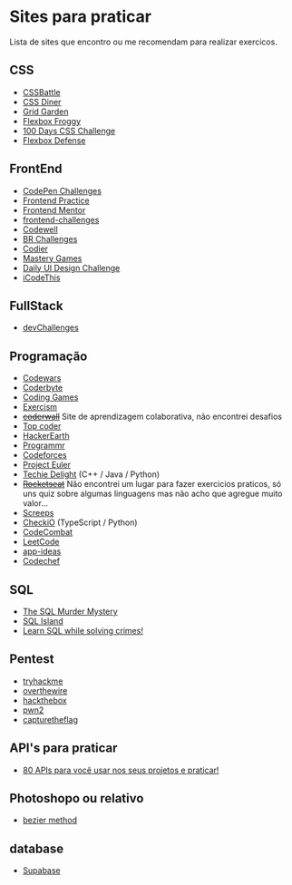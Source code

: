# __Sites para praticar__

Lista de sites que encontro ou me recomendam para realizar exercicos.

## __CSS__

- [CSSBattle](https://cssbattle.dev/)
- [CSS Diner](https://flukeout.github.io/)
- [Grid Garden](https://cssgridgarden.com/)
- [Flexbox Froggy](https://flexboxfroggy.com/)
- [100 Days CSS Challenge](https://100dayscss.com/)
- [Flexbox Defense](http://www.flexboxdefense.com/)

## __FrontEnd__

- [CodePen Challenges](https://codepen.io/challenges)
- [Frontend Practice](https://www.frontendpractice.com/projects)
- [Frontend Mentor](https://www.frontendmentor.io/home)
- [frontend-challenges](https://github.com/felipefialho/frontend-challenges)
- [Codewell](https://www.codewell.cc/)
- [BR Challenges](https://www.brchallenges.com/)
- [Codier](https://codier.io/)
- [Mastery Games](https://mastery.games/)
- [Daily UI Design Challenge](https://www.dailyui.co/)
- [iCodeThis](https://icodethis.com/app)

## __FullStack__

- [devChallenges](https://devchallenges.io/challenges)

## __Programação__

- [Codewars](https://www.codewars.com/)
- [Coderbyte](https://coderbyte.com/)
- [Coding Games](https://www.codingame.com/start/)
- [Exercism](https://exercism.org/dashboard)
- ~~[coderwall](https://coderwall.com/trending)~~ Site de aprendizagem colaborativa, não encontrei desafios
- [Top coder](https://www.topcoder.com/)
- [HackerEarth](https://www.hackerearth.com/)
- [Programmr](https://www.programmr.com/)
- [Codeforces](https://codeforces.com/)
- [Project Euler](https://projecteuler.net/)
- [Techie Delight](https://www.techiedelight.com/) (C++ / Java / Python)
- ~~[Rocketseat](https://www.rocketseat.com.br/)~~ Não encontrei um lugar para fazer exercicios praticos, só uns quiz sobre algumas linguagens mas não acho que agregue muito valor... 
- [Screeps](https://screeps.com/)
- [CheckiO](https://checkio.org/) (TypeScript / Python)
- [CodeCombat](https://codecombat.com/)
- [LeetCode](https://leetcode.com/)
- [app-ideas](https://github.com/florinpop17/app-ideas)
- [Codechef](https://www.codechef.com/)

## __SQL__

- [The SQL Murder Mystery](https://mystery.knightlab.com/)
- [SQL Island](https://sql-island.informatik.uni-kl.de/)
- [Learn SQL while solving crimes!](https://sqlpd.com/)

## __Pentest__

- [tryhackme](https://tryhackme.com/)
- [overthewire](https://overthewire.org/wargames/)
- [hackthebox](https://www.hackthebox.com/)
- [pwn2](https://pwn2.win/pt-BR)
- [capturetheflag](https://hackersec.com/)

## __API's para praticar__

- [80 APIs para você usar nos seus projetos e praticar!](https://www.linkedin.com/pulse/80-apis-para-voc%C3%AA-usar-nos-seus-projetos-e-praticar-leticia-coelho/?originalSubdomain=pt)


## __Photoshopo ou relativo__ 

- [bezier method](https://bezier.method.ac/)

## __database__

- [Supabase](https://supabase.com/)